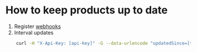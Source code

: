# How to keep products up to date

1. Register [webhooks](Webhooks.md)
2. Interval updates

```bash
    curl -H "X-Api-Key: [api-key]" -G --data-urlencode "updatedSince=[time-of-your-last-update]" https://gateway.kinguin.net/esa/api/v1/products
```